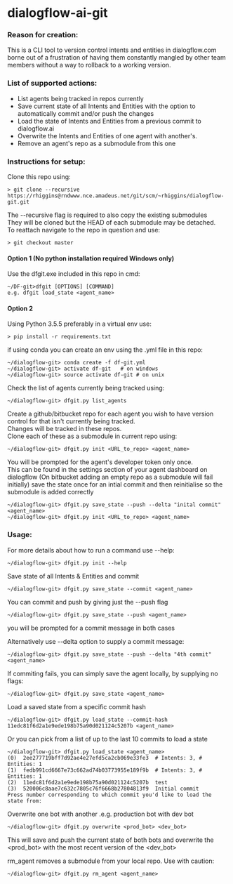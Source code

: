 # dialogflow-ai-git
### Reason for creation:
This is a CLI tool to version control intents and entities in dialogflow.com borne out of a frustration of having them constantly mangled by other team members without a way to rollback to a working version.

### List of supported actions:
* List agents being tracked in repos currently
* Save current state of all Intents and Entities with the option to automatically commit and/or push the changes
* Load the state of Intents and Entities from a previous commit to dialogflow.ai
* Overwrite the Intents and Entities of one agent with another's.
* Remove an agent's repo as a submodule from this one
### Instructions for setup:
Clone this repo using:

```
> git clone --recursive https://rhiggins@rndwww.nce.amadeus.net/git/scm/~rhiggins/dialogflow-git.git
```
The --recursive flag is required to also copy the existing submodules\
They will be cloned but the HEAD of each submodule may be detached.\
To reattach navigate to the repo in question and use:

```
> git checkout master
```
#### Option 1 (No python installation required Windows only)
Use the dfgit.exe included in this repo in cmd:
```
~/DF-git>dfgit [OPTIONS] [COMMAND]
e.g. dfgit load_state <agent_name>
```
#### Option 2
Using Python 3.5.5
preferably in a virtual env use:
```
> pip install -r requirements.txt
```
if using conda you can create an env using the .yml file in this repo:
```
~/dialogflow-git> conda create -f df-git.yml
~/dialogflow-git> activate df-git   # on windows
~/dialogflow-git> source activate df-git # on unix
```

Check the list of agents currently being tracked using:
```
~/dialogflow-git> dfgit.py list_agents
```
Create a github/bitbucket repo for each agent you wish to have version control for
that isn't currently being tracked.\
Changes will be tracked in these repos.\
Clone each of these as a submodule in current repo using:
```
~/dialogflow-git> dfgit.py init <URL_to_repo> <agent_name>
```
You will be prompted for the agent's developer token only once.\
This can be found in the settings section of your agent dashboard on dialogflow
(On bitbucket adding an empty repo as a submodule will fail initially)
save the state once for an intial commit
and then reinitialise so the submodule is added correctly 
```
~/dialogflow-git> dfgit.py save_state --push --delta "inital commit" <agent_name>
~/dialogflow-git> dfgit.py init <URL_to_repo> <agent_name>
```

### Usage:
For more details about how to run a command use --help:
```
~/dialogflow-git> dfgit.py init --help
```
Save state of all Intents & Entities and commit
```
~/dialogflow-git> dfgit.py save_state --commit <agent_name>
```
You can commit and push by giving just the --push flag
```
~/dialogflow-git> dfgit.py save_state --push <agent_name>
```
you will be prompted for a commit message in both cases

Alternatively use --delta option to supply a commit message:
```
~/dialogflow-git> dfgit.py save_state --push --delta "4th commit" <agent_name>
```
If commiting fails, you can simply save the agent locally, by supplying no flags:
```
~/dialogflow-git> dfgit.py save_state <agent_name>

```

Load a saved state from a specific commit hash
```
~/dialogflow-git> dfgit.py load_state --commit-hash 11edc81f6d2a1e9ede198b75a90d021124c5207b <agent_name>
```
Or you can pick from a list of up to the last 10 commits to load a state
```
~/dialogflow-git> dfgit.py load_state <agent_name>
(0)  2ee277719bff7d92ae4e27efd5ca2cb069e33fe3  # Intents: 3, # Entities: 1
(1)  fedb991cd6667e73c662ad74b03773955e189f9b  # Intents: 3, # Entities: 1
(2)  11edc81f6d2a1e9ede198b75a90d021124c5207b  test
(3)  520006c8aae7c632c7805c76f6668b27804813f9  Initial commit
Press number corresponding to which commit you'd like to load the state from:
```

Overwrite one bot with another .e.g. production bot with dev bot
```
~/dialogflow-git> dfgit.py overwrite <prod_bot> <dev_bot>
```
This will save and push the current state of both bots
and overwrite the <prod_bot> with the most recent version of the <dev_bot>

rm_agent removes a submodule from your local repo. Use with caution:
````
~/dialogflow-git> dfgit.py rm_agent <agent_name>
